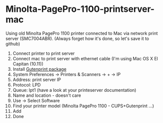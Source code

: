 # Minolta-PagePro-1100-printserver-mac
Using old Minolta PagePro 1100 printer connected to Mac via network print server (SMC7004ABR). (Always forget how it's done, so let's save it to github)


1. Connect printer to print server
2. Connect mac to print server with ethernet cable (I'm using Mac OS X El Capitan (10.11))
3. Install [Gutenprint package](http://gimp-print.sourceforge.net/index.php)
4. System Preferences -> Printers & Scanners -> + -> IP
5. Address: print server IP
6. Protocol: LPD
7. Queue: lpt1 (have a look at your printeserver documentation)
8. Name and location - doesn't care
9. Use -> Select Software 
10. Find your printer model (Minolta PagePro 1100 - CUPS+Gutenprint ...)
11. Add
12. Done
